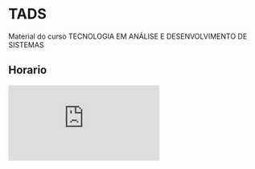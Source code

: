 # TADS
Material do curso TECNOLOGIA EM ANÁLISE E DESENVOLVIMENTO DE SISTEMAS

## Horario
![Horarios](https://github.com/daycardoso/TADS/blob/main/docs/Horario-2024-1-Superior-TADS.pdf)
